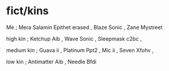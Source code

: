 # fict/kins
Me ; Mera Salamin Epithet erased ,  Blaze Sonic , Zane Mystreet
<p>high kin ; Ketchup Aib , Wave Sonic , Sleepmask c2bc , 
<p>medium kin ; Guava ii , Platinum Ppt2 , Mic ii , Seven Xfohv , 
<p>low kin ; Antimatter Aib , Needle Bfdi 
